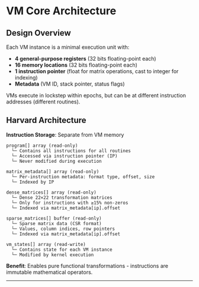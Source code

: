 # VM Core Architecture

## Design Overview

Each VM instance is a minimal execution unit with:
- **4 general-purpose registers** (32 bits floating-point each)
- **16 memory locations** (32 bits floating-point each)
- **1 instruction pointer** (float for matrix operations, cast to integer for indexing)
- **Metadata** (VM ID, stack pointer, status flags)

VMs execute in lockstep within epochs, but can be at different instruction addresses (different routines).

## Harvard Architecture

**Instruction Storage**: Separate from VM memory
```
program[] array (read-only)
  └─ Contains all instructions for all routines
  └─ Accessed via instruction pointer (IP)
  └─ Never modified during execution

matrix_metadata[] array (read-only)
  └─ Per-instruction metadata: format type, offset, size
  └─ Indexed by IP

dense_matrices[] array (read-only)
  └─ Dense 22×22 transformation matrices
  └─ Only for instructions with ≥15% non-zeros
  └─ Indexed via matrix_metadata[ip].offset

sparse_matrices[] buffer (read-only)
  └─ Sparse matrix data (CSR format)
  └─ Values, column indices, row pointers
  └─ Indexed via matrix_metadata[ip].offset

vm_states[] array (read-write)
  └─ Contains state for each VM instance
  └─ Modified by kernel execution
```

**Benefit**: Enables pure functional transformations - instructions are immutable mathematical operators.

---
